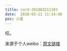 ```yaml
---
title: card-201803211103
date:  2018-03-21 11:14:40
pos: 火星
---
```

哎。 

来源于个人weibo：[原文链接](https://m.weibo.cn/status/G8nro9khd?mblogid=G8nro9khd)